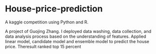 # House-price-prediction
A kaggle competition using Python and R.

A project of Guojing Zhang.
I deployed data washing, data collection, and data analysis process based on the understanding of features.
Applied linear model, candidate model and ensemble model to predict the house price. 
Theresult ranked top 15 percent
